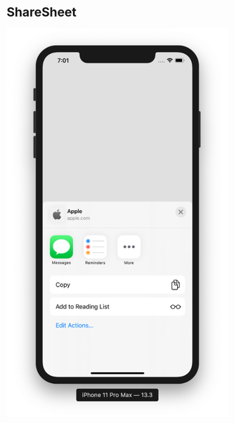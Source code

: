 # ShareSheet

![](https://github.com/ram4ik/ShareSheet/blob/master/ShareSheet/Assets.xcassets/Screenshot%202020-03-24%20at%2019.01.37.imageset/Screenshot%202020-03-24%20at%2019.01.37.png)
